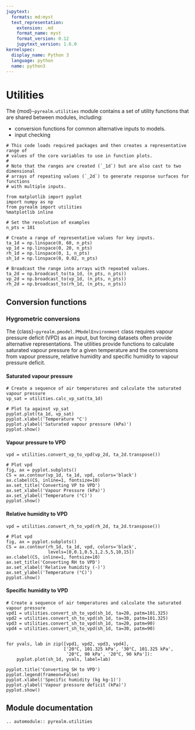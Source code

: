 ```yaml
---
jupytext:
  formats: md:myst
  text_representation:
    extension: .md
    format_name: myst
    format_version: 0.12
    jupytext_version: 1.6.0
kernelspec:
  display_name: Python 3
  language: python
  name: python3
---
```


# Utilities

The {mod}`~pyrealm.utilities` module contains a set of utility functions that
are shared between modules, including:

* conversion functions for common alternative inputs to models.
* input checking

```{code-cell} ipython3
# This code loads required packages and then creates a representative range of
# values of the core variables to use in function plots.
#
# Note that the ranges are created (`_1d`) but are also cast to two dimensional
# arrays of repeating values (`_2d`) to generate response surfaces for functions
# with multiple inputs.

from matplotlib import pyplot
import numpy as np
from pyrealm import utilities
%matplotlib inline

# Set the resolution of examples
n_pts = 101

# Create a range of representative values for key inputs.
ta_1d = np.linspace(0, 60, n_pts)
vp_1d = np.linspace(0, 20, n_pts)
rh_1d = np.linspace(0, 1, n_pts)
sh_1d = np.linspace(0, 0.02, n_pts)

# Broadcast the range into arrays with repeated values.
ta_2d = np.broadcast_to(ta_1d, (n_pts, n_pts))
vp_2d = np.broadcast_to(vp_1d, (n_pts, n_pts))
rh_2d = np.broadcast_to(rh_1d, (n_pts, n_pts))
```

## Conversion functions

### Hygrometric conversions

The {class}`~pyrealm.pmodel.PModelEnvironment` class requires vapour pressure
deficit (VPD) as an input, but forcing datasets often provide alternative 
representations. The utilities provide functions to calculate saturated vapour 
pressure for a given temperature and the conversions from vapour pressure, 
relative humidity and specific humidity to vapour pressure deficit.  

#### Saturated vapour pressure

```{code-cell} ipython3
# Create a sequence of air temperatures and calculate the saturated vapour pressure   
vp_sat = utilities.calc_vp_sat(ta_1d)

# Plot ta against vp_sat
pyplot.plot(ta_1d, vp_sat)
pyplot.xlabel('Temperature °C')
pyplot.ylabel('Saturated vapour pressure (kPa)')
pyplot.show()
```

#### Vapour pressure to VPD

```{code-cell} ipython3
vpd = utilities.convert_vp_to_vpd(vp_2d, ta_2d.transpose())

# Plot vpd
fig, ax = pyplot.subplots()
CS = ax.contour(vp_1d, ta_1d, vpd, colors='black')
ax.clabel(CS, inline=1, fontsize=10)
ax.set_title('Converting VP to VPD')
ax.set_xlabel('Vapour Pressure (kPa)')
ax.set_ylabel('Temperature (°C)')
pyplot.show()
```

#### Relative humidity to VPD

```{code-cell} ipython3
vpd = utilities.convert_rh_to_vpd(rh_2d, ta_2d.transpose())

# Plot vpd
fig, ax = pyplot.subplots()
CS = ax.contour(rh_1d, ta_1d, vpd, colors='black', 
                levels=[0,0.1,0.5,1,2.5,5,10,15])
ax.clabel(CS, inline=1, fontsize=10)
ax.set_title('Converting RH to VPD')
ax.set_xlabel('Relative humidity (-)')
ax.set_ylabel('Temperature (°C)')
pyplot.show()
```

#### Specific humidity to VPD

```{code-cell} ipython3
# Create a sequence of air temperatures and calculate the saturated vapour pressure   
vpd1 = utilities.convert_sh_to_vpd(sh_1d, ta=20, patm=101.325)
vpd2 = utilities.convert_sh_to_vpd(sh_1d, ta=30, patm=101.325)
vpd3 = utilities.convert_sh_to_vpd(sh_1d, ta=20, patm=90)
vpd4 = utilities.convert_sh_to_vpd(sh_1d, ta=30, patm=90)


for yvals, lab in zip([vpd1, vpd2, vpd3, vpd4],
                      ['20°C, 101.325 kPa', '30°C, 101.325 kPa',
                       '20°C, 90 kPa', '20°C, 90 kPa']):
    pyplot.plot(sh_1d, yvals, label=lab)

pyplot.title('Converting SH to VPD')
pyplot.legend(frameon=False)
pyplot.xlabel('Specific humidity (kg kg-1)')
pyplot.ylabel('Vapour pressure deficit (kPa)')
pyplot.show()
```

## Module documentation

```{eval-rst}
.. automodule:: pyrealm.utilities


```
